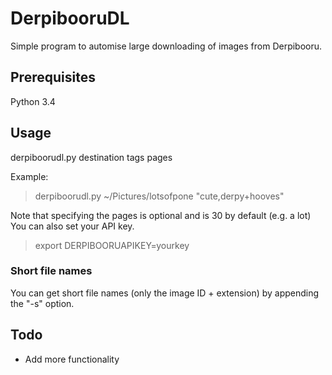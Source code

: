# DerpibooruDL

Simple program to automise large downloading of images from Derpibooru.

## Prerequisites

Python 3.4

## Usage

derpiboorudl.py destination tags pages

Example:
> derpiboorudl.py ~/Pictures/lotsofpone "cute,derpy+hooves"

Note that specifying the pages is optional and is 30 by default (e.g. a lot)
You can also set your API key.
> export DERPIBOORUAPIKEY=yourkey

### Short file names

You can get short file names (only the image ID + extension) by appending the "-s" option.

## Todo

- Add more functionality
